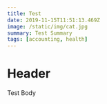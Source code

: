 ```yaml
---
title: Test
date: 2019-11-15T11:51:13.469Z
image: /static/img/cat.jpg
summary: Test Summary
tags: [accounting, health]
---
```


# Header

Test Body
